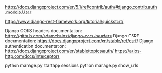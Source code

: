 https://docs.djangoproject.com/en/5.1/ref/contrib/auth/#django.contrib.auth.models.User

https://www.django-rest-framework.org/tutorial/quickstart/

Django CORS headers documentation: <https://github.com/adamchainz/django-cors-headers>
Django CSRF documentation: <https://docs.djangoproject.com/en/stable/ref/csrf/>
Django authentication documentation: <https://docs.djangoproject.com/en/stable/topics/auth/>
https://axios-http.com/docs/interceptors

python manage.py startapp sessions
python manage.py show_urls
